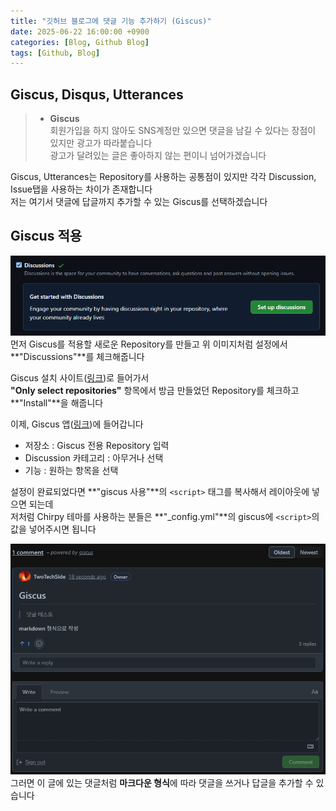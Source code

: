 ```yaml
---
title: "깃허브 블로그에 댓글 기능 추가하기 (Giscus)"
date: 2025-06-22 16:00:00 +0900
categories: [Blog, Github Blog]
tags: [Github, Blog]
---
```

   
## Giscus, Disqus, Utterances   

> - **Giscus**   
> 회원가입을 하지 않아도 SNS계정만 있으면 댓글을 남길 수 있다는 장점이 있지만 광고가 따라붙습니다   
> 광고가 달려있는 글은 좋아하지 않는 편이니 넘어가겠습니다   
   
Giscus, Utterances는 Repository를 사용하는 공통점이 있지만 각각 Discussion, Issue탭을 사용하는 차이가 존재합니다   
저는 여기서 댓글에 답글까지 추가할 수 있는 Giscus를 선택하겠습니다   

   
## Giscus 적용   
   
![img](/assets/img/postimg/postimg024.png)   
먼저 Giscus를 적용할 새로운 Repository를 만들고 위 이미지처럼 설정에서 **"Discussions"**를 체크해줍니다   
   
Giscus 설치 사이트([링크](https://github.com/apps/giscus))로 들어가서   
**"Only select repositories"** 항목에서 방금 만들었던 Repository를 체크하고 **"Install"**을 해줍니다   
   
이제, Giscus 앱([링크](https://giscus.app/ko))에 들어갑니다   
- 저장소 : Giscus 전용 Repository 입력
- Discussion 카테고리 : 아무거나 선택
- 기능 : 원하는 항목을 선택
   
설정이 완료되었다면 **"giscus 사용"**의 `<script>` 태그를 복사해서 레이아웃에 넣으면 되는데   
저처럼 Chirpy 테마를 사용하는 분들은 **"_config.yml"**의 giscus에 `<script>`의 값을 넣어주시면 됩니다   
   
![img](/assets/img/postimg/postimg025.png)   
그러면 이 글에 있는 댓글처럼 **마크다운 형식**에 따라 댓글을 쓰거나 답글을 추가할 수 있습니다   